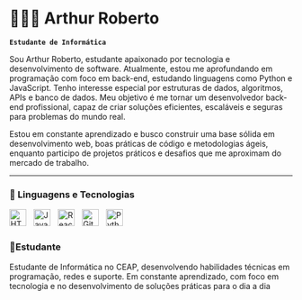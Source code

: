 # 👨🏽‍💻 Arthur Roberto
**`Estudante de Informática`**

Sou Arthur Roberto, estudante apaixonado por tecnologia e desenvolvimento de software. Atualmente, estou me aprofundando em programação com foco em back-end, estudando linguagens como Python e JavaScript. Tenho interesse especial por estruturas de dados, algoritmos, APIs e banco de dados. Meu objetivo é me tornar um desenvolvedor back-end profissional, capaz de criar soluções eficientes, escaláveis e seguras para problemas do mundo real.

Estou em constante aprendizado e busco construir uma base sólida em desenvolvimento web, boas práticas de código e metodologias ágeis, enquanto participo de projetos práticos e desafios que me aproximam do mercado de trabalho.

---

### 🤖 Linguagens e Tecnologias

<img 
    align="left" 
    alt="HTML"
    title="HTML" 
    width="30px" 
    style="padding-right: 10px;" 
    src="https://cdn.jsdelivr.net/gh/devicons/devicon@latest/icons/html5/html5-original.svg" 
/>
<img 
    align="left" 
    alt="JavaScript" 
    title="JavaScript"
    width="30px" 
    style="padding-right: 10px;" 
    src="https://cdn.jsdelivr.net/gh/devicons/devicon@latest/icons/javascript/javascript-original.svg" 
/>

<img 
    align="left" 
    alt="React"
    title="React" 
    width="30px" 
    style="padding-right: 10px;" 
    src="https://cdn.jsdelivr.net/gh/devicons/devicon@latest/icons/go/go-original-wordmark.svg" />
          

<img 
    align="left" 
    alt="Git" 
    title="Git"
    width="30px" 
    style="padding-right: 10px;" 
    src="https://cdn.jsdelivr.net/gh/devicons/devicon@latest/icons/git/git-original.svg" 
/>
<img 
    align="left" 
    alt="Python" 
    title="Python"
    width="30px" 
    style="padding-right: 10px;" 
    src="https://cdn.jsdelivr.net/gh/devicons/devicon@latest/icons/python/python-original.svg" 
/>

<br/>
<br/>

### 📖Estudante

Estudante de Informática no CEAP, desenvolvendo habilidades técnicas em programação, redes e suporte. Em constante aprendizado, com foco em tecnologia e no desenvolvimento de soluções práticas para o dia a dia
